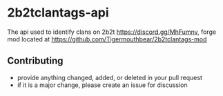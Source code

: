 # 2b2tclantags-api
The api used to identify clans on 2b2t https://discord.gg/MhFumnv, forge mod located at https://github.com/Tigermouthbear/2b2tclantags-mod

## Contributing
- provide anything changed, added, or deleted in your pull request
- if it is a major change, please create an issue for discussion
